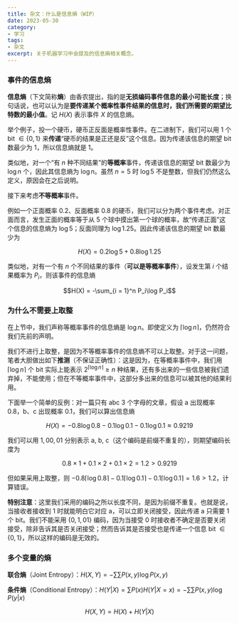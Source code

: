 ```yaml
---
title: 杂文：什么是信息熵（WIP）
date: 2023-05-30
category: 
- 学习
tags:
- 杂文
excerpt: 关于机器学习中会提及的信息熵相关概念。
---
```


### 事件的信息熵
**信息熵**（下文简称**熵**）由香农提出，指的是**无损编码事件信息的最小可能长度**；换句话说，也可以认为是**要传递某个概率性事件结果的信息时，我们所需要的期望比特数的最小值**。记 $H(X)$ 表示事件 $X$ 的信息熵。

举个例子，投一个硬币，硬币正反面是概率性事件。在二进制下，我们可以用 $1$ 个 bit $\in \{0, 1\}$ 来**传递**“硬币的结果是正还是反”这个信息。因为传递该信息的期望 bit 数最少为 $1$，所以信息熵就是 $1$。

类似地，对一个“有 $n$ 种不同结果”的**等概率**事件，传递该信息的期望 bit 数最少为 $\log n$ 个，因此其信息熵为 $\log n$。虽然 $n = 5$ 时 $\log 5$ 不是整数，但我们仍然这么定义，原因会在之后说明。

接下来考虑**不等概率**事件。

例如一个正面概率 $0.2$、反面概率 $0.8$ 的硬币，我们可以分为两个事件考虑。对正面而言，发生正面的概率等于从 $5$ 个球中摸出第一个球的概率，故“传递正面”这个信息的信息熵为 $\log 5$；反面同理为 $\log 1.25$。因此传递该信息的期望 bit 数最少为

$$H(X) = 0.2\log 5 + 0.8\log 1.25$$

类似地，对有一个有 $n$ 个不同结果的事件（**可以是等概率事件**），设发生第 $i$ 个结果概率为 $P_i$，则该事件的信息熵

$$H(X) = -\sum_{i = 1}^n P_i\log P_i$$

### 为什么不需要上取整
在上节中，我们声称等概率事件的信息熵是 $\log n$。即使定义为 $\lceil \log n \rceil$，仍然符合我们先前的声明。

我们不进行上取整，是因为不等概率事件的信息熵不可以上取整。对于这一问题，笔者大胆做出如下**推测**（不保证正确性）：这是因为，在等概率事件中，我们用 $\lceil \log n \rceil$ 个 bit 实际上能表示 $2^{\lceil \log n \rceil} \geq n$ 种结果，还有多出来的一些信息被我们遗弃掉，不能使用；但在不等概率事件中，这部分多出来的信息可以被其他的结果利用。

下面举一个简单的反例：对一篇只有 abc $3$ 个字母的文章，假设 a 出现概率 $0.8$，b、c 出现概率 $0.1$，我们可以算出信息熵

$$H(X) = -0.8\log 0.8 - 0.1\log 0.1 - 0.1\log 0.1 \approx 0.9219$$

我们可以用 $1, 00, 01$ 分别表示 a, b, c（这个编码是前缀不重复的），则期望编码长度为

$$0.8 \times 1 + 0.1 \times 2 + 0.1 \times 2 = 1.2 > 0.9219$$

但如果采用上取整，则 $-0.8\lceil\log 0.8\rceil - 0.1\lceil\log 0.1\rceil - 0.1\lceil\log 0.1\rceil = 1.6 > 1.2$，计算错误。

**特别注意**：这里我们采用的编码之所以长度不同，是因为前缀不重复。也就是说，当接收者接收到 $1$ 时就能明白它对应 a，可以立即关闭接受，因此传递 a 只需要 $1$ 个 bit。我们不能采用 $\{0, 1, 01\}$ 编码，因为当接受 $0$ 时接收者不确定是否要关闭接受，除非告诉其是否关闭接受；然而告诉其是否接受也是传递一个信息 bit $\in \{0, 1\}$，所以这样的编码是无效的。

### 多个变量的熵
**联合熵**（Joint Entropy）：$H(X, Y) = -\sum \sum P(x, y) \log P(x, y)$

**条件熵**（Conditional Entropy）：$H(Y | X) = \sum P(x) H(Y | X = x) = -\sum \sum P(x, y) \log P(y | x)$

$$H(X, Y) = H(X) + H(Y|X)$$